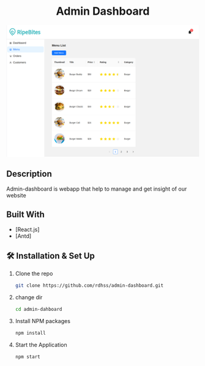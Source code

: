 <h1 align="center">
  Admin Dashboard
</h1>
<div align="center">
  <img alt="Logo" src="./src/assets/img/readme.png" />
</div>


## Description

Admin-dashboard is webapp that help to manage and get insight of our website

## Built With

- [React.js]
- [Antd]

## 🛠 Installation & Set Up

1. Clone the repo
   ```sh
   git clone https://github.com/rdhss/admin-dashboard.git
   ```
1. change dir
   ```sh
   cd admin-dahboard
   ```
2. Install NPM packages
   ```sh
   npm install
   ```
3. Start the Application
   ```sh
   npm start
   ```
